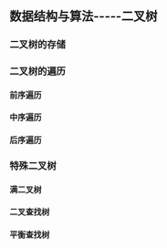 ## 数据结构与算法-----二叉树

### 二叉树的存储

### 二叉树的遍历

#### 前序遍历

#### 中序遍历

#### 后序遍历

### 特殊二叉树

#### 满二叉树

#### 二叉查找树

#### 平衡查找树





